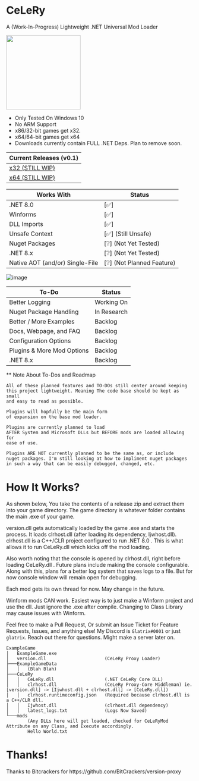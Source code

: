 <h1>CeLeRy</h1>

<p>
A (Work-In-Progress) Lightweight .NET Universal Mod Loader     
</p>

<p>  
<img src="https://github.com/user-attachments/assets/26fc7d5b-9255-4145-84fe-1ea0ff9b0597" width="200">   
</p>

- Only Tested On Windows 10
- No ARM Support
- x86/32-bit games get x32. 
- x64/64-bit games get x64
- Downloads currently contain FULL .NET Deps. Plan to remove soon.
  
| Current Releases (v0.1) |
| ---------------- |
| [x32 (STILL WIP)](https://github.com/Glatrix/CeLeRy/releases/latest/download/CeLeRy32.zip) |
| [x64 (STILL WIP)](https://github.com/Glatrix/CeLeRy/releases/latest/download/CeLeRy64.zip) |

| Works With | Status |
| ------------- | - |
| .NET 8.0 | [✅] |
| Winforms | [✅] |
| DLL Imports | [✅] |
| Unsafe Context | [✅] (Still Unsafe) |
| Nuget Packages | [❔] (Not Yet Tested) |
| .NET 8.x | [❔] (Not Yet Tested) |
| Native AOT (and/or) Single-File | [❔] (Not Planned Feature) |

![image](https://github.com/user-attachments/assets/62523817-2fee-4aeb-b397-948238a99620)


| To-Do | Status |
| ------------- | - |
| Better Logging | Working On |
| Nuget Package Handling | In Research |
| Better / More Examples | Backlog |
| Docs, Webpage, and FAQ | Backlog |
| Configuration Options | Backlog |
| Plugins & More Mod Options | Backlog |
| .NET 8.x | Backlog |

** Note About To-Dos and Roadmap
```
All of these planned features and TO-DOs still center around keeping
this project lightweight. Meaning The code base should be kept as small
and easy to read as possible. 

Plugins will hopfully be the main form
of expansion on the base mod loader. 

Plugins are currently planned to load
AFTER System and Microsoft DLLs but BEFORE mods are loaded allowing for
ease of use. 

Plugins ARE NOT currently planned to be the same as, or include
nuget packages. I'm still looking at how to impliment nuget packages
in such a way that can be easily debugged, changed, etc.
```

<h1>How It Works?</h1>
As shown below, You take the contents of a release zip and extract them into your game directory.
The game directory is whatever folder contains the main .exe of your game.

version.dll gets automatically loaded by the game .exe and starts the process. It loads
clrhost.dll (after loading its dependency, Ijwhost.dll). clrhost.dll is a C++/CLR project
configured to run .NET 8.0 . This is what allows it to run CeLeRy.dll which kicks off the
mod loading.

Also worth noting that the console is opened by clrhost.dll, right before loading CeLeRy.dll .
Future plans include making the console configurable. Along with this, plans for a better log
system that saves logs to a file. But for now console window will remain open for debugging.

Each mod gets its own thread for now. May change in the future.

Winform mods CAN work. Easiest way is to just make a Winform project and use the dll. Just ignore the .exe after compile.
Changing to Class Library may cause issues with Winform.

Feel free to make a Pull Request, Or submit an Issue Ticket for Feature Requests, Issues, and anything else!
My Discord is `Glatrix#0001` or just `glatrix`. Reach out there for questions. Might make a server later on.

```
ExampleGame
│   ExampleGame.exe
│   version.dll                      (CeLeRy Proxy Loader)
├───ExampleGameData
│   │   (Blah Blah)
├───CeLeRy
│   │   CeLeRy.dll                   (.NET CeLeRy Core DLL)
│   │   clrhost.dll                  (CeLeRy Proxy-Core Middleman) ie. [version.dll] -> [Ijwhost.dll + clrhost.dll] -> [CeLeRy.dll])
│   │   clrhost.runtimeconfig.json   (Required because clrhost.dll is a C++/CLR dll.
│   │   Ijwhost.dll                  (clrhost.dll dependency)
│   │   latest_logs.txt              (Logs Now Saved)
└───mods
        (Any DLLs here will get loaded, checked for CeLeRyMod Attribute on any Class, and Execute accordingly.
        Hello World.txt
```


<h1>Thanks!</h1>
Thanks to Bitcrackers for https://github.com/BitCrackers/version-proxy
